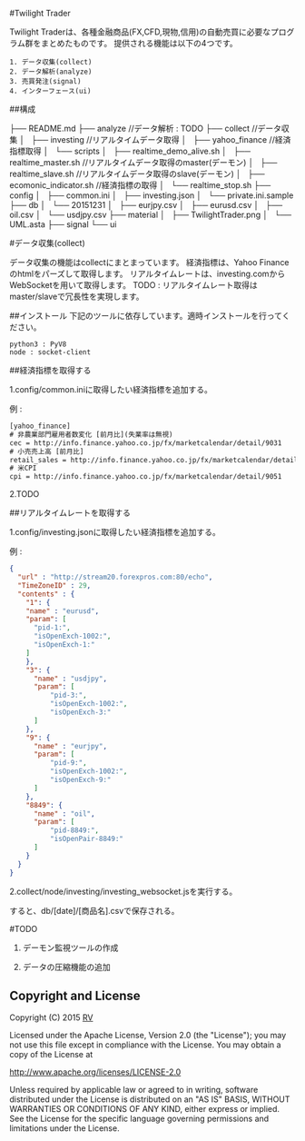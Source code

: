 #Twilight Trader

Twilight Traderは、各種金融商品(FX,CFD,現物,信用)の自動売買に必要なプログラム群をまとめたものです。
提供される機能は以下の4つです。

	1. データ収集(collect)
	2. データ解析(analyze)
	3. 売買発注(signal)
	4. インターフェース(ui)

##構成

├── README.md
├── analyze //データ解析 : TODO
├── collect //データ収集
│   ├── investing //リアルタイムデータ取得
│   ├── yahoo_finance //経済指標取得
│   └── scripts
│       ├── realtime_demo_alive.sh
│       ├── realtime_master.sh //リアルタイムデータ取得のmaster(デーモン)
│       ├── realtime_slave.sh //リアルタイムデータ取得のslave(デーモン)
│       ├── ecomonic_indicator.sh //経済指標の取得
│       └── realtime_stop.sh
├── config
│   ├── common.ini
│   ├── investing.json
│   └── private.ini.sample
├── db
│   └── 20151231
│       ├── eurjpy.csv
│       ├── eurusd.csv
│       ├── oil.csv
│       └── usdjpy.csv
├── material
│   ├── TwilightTrader.png
│   └── UML.asta
├── signal
└── ui

#データ収集(collect)

データ収集の機能はcollectにまとまっています。
経済指標は、Yahoo Financeのhtmlをパーズして取得します。
リアルタイムレートは、investing.comからWebSocketを用いて取得します。
TODO : リアルタイムレート取得はmaster/slaveで冗長性を実現します。

##インストール
下記のツールに依存しています。適時インストールを行ってください。

	python3 : PyV8
	node : socket-client

##経済指標を取得する

1.config/common.iniに取得したい経済指標を追加する。

例 : 

```xml
[yahoo_finance]
# 非農業部門雇用者数変化 [前月比](失業率は無視)
cec = http://info.finance.yahoo.co.jp/fx/marketcalendar/detail/9031
# 小売売上高 [前月比]
retail_sales = http://info.finance.yahoo.co.jp/fx/marketcalendar/detail/9041
# 米CPI
cpi = http://info.finance.yahoo.co.jp/fx/marketcalendar/detail/9051
```

2.TODO

##リアルタイムレートを取得する

1.config/investing.jsonに取得したい経済指標を追加する。

例 : 

```json
{
  "url" : "http://stream20.forexpros.com:80/echo",
  "TimeZoneID" : 29,
  "contents" : {
    "1": {
    "name" : "eurusd",
    "param": [
      "pid-1:",
      "isOpenExch-1002:",
      "isOpenExch-1:"
    ]
    },
    "3": {
      "name" : "usdjpy",
      "param": [
          "pid-3:",
          "isOpenExch-1002:", 
          "isOpenExch-3:"
      ]
    },
    "9": {
      "name" : "eurjpy",
      "param": [
          "pid-9:", 
          "isOpenExch-1002:", 
          "isOpenExch-9:"
      ]
    },
    "8849": {
      "name" : "oil",
      "param": [
          "pid-8849:",
          "isOpenPair-8849:" 
      ]
    }
  }
}
```

2.collect/node/investing/investing_websocket.jsを実行する。

すると、db/[date]/[商品名].csvで保存される。

#TODO

1. デーモン監視ツールの作成

2. データの圧縮機能の追加


Copyright and License
---------------------

Copyright (C) 2015 [RV](http://asserter.net) 


Licensed under the Apache License, Version 2.0 (the "License");
you may not use this file except in compliance with the License.
You may obtain a copy of the License at

  http://www.apache.org/licenses/LICENSE-2.0

Unless required by applicable law or agreed to in writing, software
distributed under the License is distributed on an "AS IS" BASIS,
WITHOUT WARRANTIES OR CONDITIONS OF ANY KIND, either express or implied.
See the License for the specific language governing permissions and
limitations under the License.